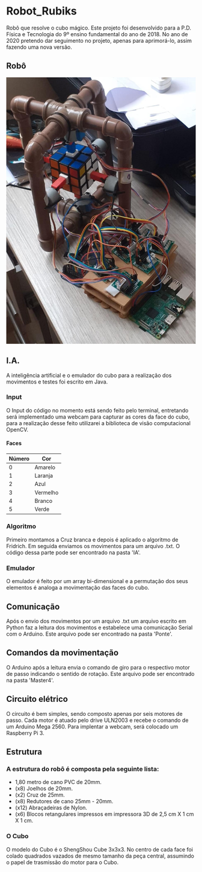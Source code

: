 # Robot_Rubiks
Robô que resolve o cubo mágico. Este projeto foi desenvolvido para a P.D. Física e Tecnologia do 9º ensino fundamental do ano de 2018. No ano de 2020 pretendo dar seguimento no projeto, apenas para aprimorá-lo, assim fazendo uma nova versão.

## Robô
![Screenshot](robot_cube.jpeg)

## I.A.

A inteligência artificial e o emulador do cubo para a realização dos movimentos e testes foi escrito em Java. 

### Input

O Input do código no momento está sendo feito pelo terminal, entretando será implementado uma webcam para capturar as cores da face do cubo, para a realização desse feito utilizarei a biblioteca de visão computacional OpenCV.


#### Faces

|Número|   Cor  | 
|------|--------|
|  0   |Amarelo |
|  1   |Laranja |
|  2   |  Azul  |
|  3   |Vermelho| 
|  4   | Branco |
|  5   | Verde  |

### Algoritmo

Primeiro montamos a Cruz branca e depois é aplicado o algoritmo de Fridrich. Em seguida enviamos os movimentos para um arquivo .txt. O código dessa parte pode ser encontrado na pasta 'IA'.

### Emulador

O emulador é feito por um array bi-dimensional e a permutação dos seus elementos é analoga a movimentação das faces do cubo. 

## Comunicação

Após o envio dos movimentos por um arquivo .txt um arquivo escrito em Python faz a leitura dos movimentos e estabelece uma comunicação Serial com o Arduino. Este arquivo pode ser encontrado na pasta 'Ponte'.


## Comandos da movimentação

O Arduino após a leitura envia o comando de giro para o respectivo motor de passo indicando o sentido de rotação. Este arquivo pode ser encontrado na pasta 'Master4'.

## Circuito elétrico

O circuito é bem simples, sendo composto apenas por seis motores de passo. Cada motor é atuado pelo drive ULN2003 e recebe o comando de um Arduino Mega 2560. Para implentar a webcam, será colocado um Raspberry Pi 3.

## Estrutura

### A estrutura do robô é composta pela seguinte lista:

- 1,80 metro de cano PVC de 20mm.
- (x8) Joelhos de 20mm.
- (x2) Cruz de 25mm.
- (x8) Redutores de cano 25mm - 20mm.
- (x12) Abraçadeiras de Nylon.
- (x6) Blocos retangulares impressos em impressora 3D de 2,5 cm X 1  cm X 1 cm. 

### O Cubo

O modelo do Cubo é o ShengShou Cube 3x3x3. No centro de cada face foi colado quadrados vazados de mesmo tamanho da peça central, assumindo o papel de trasmissão do motor para o Cubo.